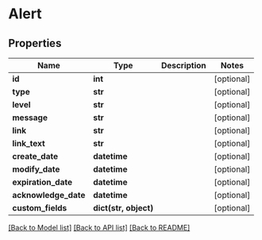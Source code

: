 # Alert

## Properties
Name | Type | Description | Notes
------------ | ------------- | ------------- | -------------
**id** | **int** |  | [optional] 
**type** | **str** |  | [optional] 
**level** | **str** |  | [optional] 
**message** | **str** |  | [optional] 
**link** | **str** |  | [optional] 
**link_text** | **str** |  | [optional] 
**create_date** | **datetime** |  | [optional] 
**modify_date** | **datetime** |  | [optional] 
**expiration_date** | **datetime** |  | [optional] 
**acknowledge_date** | **datetime** |  | [optional] 
**custom_fields** | **dict(str, object)** |  | [optional] 

[[Back to Model list]](../README.md#documentation-for-models) [[Back to API list]](../README.md#documentation-for-api-endpoints) [[Back to README]](../README.md)



